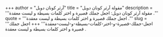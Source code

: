 +++
author = "آرثر كونان دويل"
title = "مقولة آرثر كونان دويل"
description = '''مقولة آرثر كونان دويل: اجعل جملك قصيرة و اختر كلمات بسيطة و ليست معقدة .'''
quote = '''اجعل جملك قصيرة و اختر كلمات بسيطة و ليست معقدة .'''
slug = '''اجعل-جملك-قصيرة-و-اختر-كلمات-بسيطة-و-ليست-معقدة'''
+++
اجعل جملك قصيرة و اختر كلمات بسيطة و ليست معقدة .
